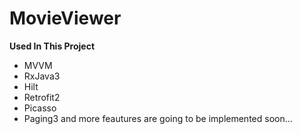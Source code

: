 # MovieViewer

**Used In This Project**
- MVVM
- RxJava3
- Hilt
- Retrofit2
- Picasso
- Paging3 and more feautures are going to be implemented soon...
